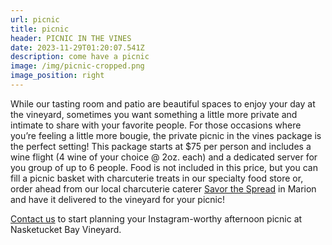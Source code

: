 ```yaml
---
url: picnic
title: picnic
header: PICNIC IN THE VINES
date: 2023-11-29T01:20:07.541Z
description: come have a picnic
image: /img/picnic-cropped.png
image_position: right
---
```

While our tasting room and patio are beautiful spaces to enjoy your day at the vineyard, sometimes you want something a little more private and intimate to share with your favorite people. For those occasions where you’re feeling a little more bougie, the private picnic in the vines package is the perfect setting! This package starts at $75 per person and includes a wine flight (4 wine of your choice @ 2oz. each) and a dedicated server for you group of up to 6 people. Food is not included in this price, but you can fill a picnic basket with charcuterie treats in our specialty food store or, order ahead from our local charcuterie caterer [Savor the Spread](https://savorthespread6.wixsite.com/savorthespread) in Marion and have it delivered to the vineyard for your picnic! 

[Contact us](mailto:info@peacelovevino.net) to start planning your Instagram-worthy afternoon picnic at Nasketucket Bay Vineyard.
